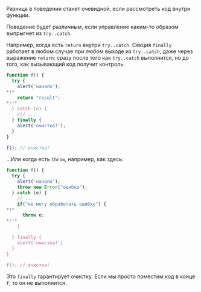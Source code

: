 Разница в поведении станет очевидной, если рассмотреть код внутри функции.

Поведение будет различным, если управление каким-то образом выпрыгнет из `try..catch`.

Например, когда есть `return` внутри `try..catch`. Секция `finally` работает в любом случае при *любом* выходе из `try..catch`, даже через выражение `return`: сразу после того как `try..catch` выполнится, но до того, как вызывающий код получит контроль.

```js run
function f() {
  try {
    alert('начало');
*!*
    return "result";
*/!*
  } catch (e) {
    /// ...
  } finally {
    alert('очистка!');
  }
}

f(); // очистка!
```

...Или когда есть `throw`, например, как здесь:

```js run
function f() {
  try {
    alert('начало');
    throw new Error("ошибка");
  } catch (e) {
    // ...
    if("не могу обработать ошибку") {
*!*
      throw e;
*/!*
    }

  } finally {
    alert('очистка!')
  }
}

f(); // очистка!
```

Это `finally` гарантирует очистку. Если мы просто поместим код в конце `f`, то он не выполнится.
